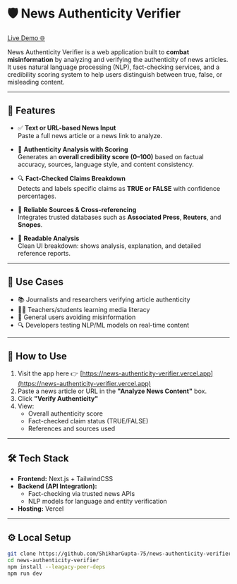# 🛡️ News Authenticity Verifier

[Live Demo 🌐](https://news-authenticity-verifier.vercel.app)

News Authenticity Verifier is a web application built to **combat misinformation** by analyzing and verifying the authenticity of news articles. It uses natural language processing (NLP), fact-checking services, and a credibility scoring system to help users distinguish between true, false, or misleading content.

---

## 📌 Features

- ✅ **Text or URL-based News Input**  
  Paste a full news article or a news link to analyze.

- 🧠 **Authenticity Analysis with Scoring**  
  Generates an **overall credibility score (0–100)** based on factual accuracy, sources, language style, and content consistency.

- 🔍 **Fact-Checked Claims Breakdown**  
  Detects and labels specific claims as **TRUE or FALSE** with confidence percentages.

- 📰 **Reliable Sources & Cross-referencing**  
  Integrates trusted databases such as **Associated Press**, **Reuters**, and **Snopes**.

- 🧾 **Readable Analysis**  
  Clean UI breakdown: shows analysis, explanation, and detailed reference reports.

---

## 🧠 Use Cases

- 📚 Journalists and researchers verifying article authenticity  
- 🧑‍🏫 Teachers/students learning media literacy  
- 👥 General users avoiding misinformation  
- 🔍 Developers testing NLP/ML models on real-time content  

---

## 🚀 How to Use

1. Visit the app here 👉 [https://news-authenticity-verifier.vercel.app](https://news-authenticity-verifier.vercel.app)
2. Paste a news article or URL in the **"Analyze News Content"** box.
3. Click **"Verify Authenticity"**
4. View:
   - Overall authenticity score
   - Fact-checked claim status (TRUE/FALSE)
   - References and sources used

---

## 🛠️ Tech Stack

- **Frontend:** Next.js + TailwindCSS
- **Backend (API Integration):**
  - Fact-checking via trusted news APIs
  - NLP models for language and entity verification
- **Hosting:** Vercel

---

## ⚙️ Local Setup

```bash
git clone https://github.com/ShikharGupta-75/news-authenticity-verifier.git
cd news-authenticity-verifier
npm install --leagacy-peer-deps
npm run dev
